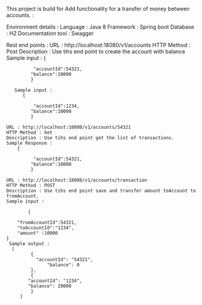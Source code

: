This project is build for Add functionality for a transfer of money between accounts. : 

Environment details : 
Language : Java 8
Framework : Spring boot
Database : H2 
Documentation tool : Swagger 

Rest end points : 
	URL : http://localhost:18080/v1/accounts
	HTTP Method : Post
	Description : Use tihs end point to create the account with balance
	Sample input : 
	     {

              "accountId":54321,
             "balance":10000
             }

       Sample input : 
	      {

              "accountId":1234,
             "balance":10000
             }
	
	URL : http://localhost:18080/v1/accounts/54321
	HTTP Method : Get
	Description : Use tihs end point get the list of transactions.
	Sample Response : 
		{

              "accountId":54321,
             "balance":10000
             }
	
	URL : http://localhost:18080/v1/accounts/transaction
	HTTP Method : POST
	Description : Use tihs end point save and transfer amount toAccount to fromAccount.
	Sample input : 
	 
            {
	
		"fromAccountId":54321,
		"toAccountId":"1234",
		"amount" :10000
	}
	 Sample output : 
	  [
             {
        	   "accountId": "54321",
    	           "balance": 0
    	     },
    	     {
        	"accountId": "1234",
        	"balance": 20000
    	     }
         ]